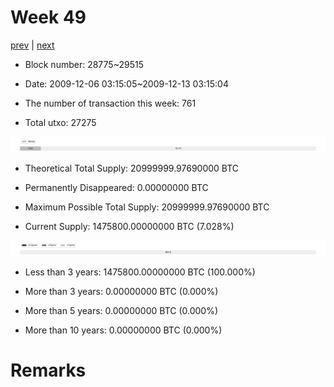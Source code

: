 # Week 49

[prev](week0048.md) | [next](week0050.md)

- Block number: 28775~29515

- Date: 2009-12-06 03:15:05~2009-12-13 03:15:04

- The number of transaction this week: 761

- Total utxo: 27275

![](../images/mined_week0049.png)

- Theoretical Total Supply: 20999999.97690000 BTC

- Permanently Disappeared: 0.00000000 BTC

- Maximum Possible Total Supply: 20999999.97690000 BTC

- Current Supply: 1475800.00000000 BTC (7.028%)

![](../images/year_week0049.png)


- Less than 3 years: 1475800.00000000 BTC (100.000%)

- More than 3 years: 0.00000000 BTC (0.000%)

- More than 5 years: 0.00000000 BTC (0.000%)

- More than 10 years: 0.00000000 BTC (0.000%)

# Remarks

